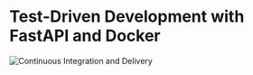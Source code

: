 # Test-Driven Development with FastAPI and Docker

![Continuous Integration and Delivery](https://github.com/dbdweeb/fastapi-tdd-docker/workflows/Continuous%20Integration%20and%20Delivery/badge.svg?branch=master)
